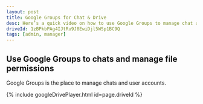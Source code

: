 ```yaml
---
layout: post
title: Google Groups for Chat & Drive
desc: Here’s a quick video on how to use Google Groups to manage chat and file permissions.
driveId: 1zBPkbPAg4IJtRu9J8EwiDjl5WSp1BC9Q
tags: [admin, manager]
---
```


## Use Google Groups to chats and manage file permissions
Google Groups is the place to manage chats and user accounts.

{% include googleDrivePlayer.html id=page.driveId %}
